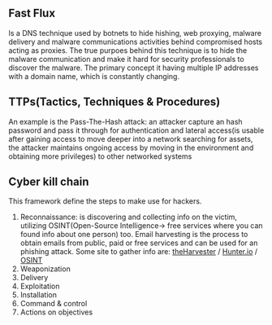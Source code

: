 ## Fast Flux

Is a DNS technique used by botnets to hide hishing, web proxying, malware delivery and malware communications activities behind compromised hosts acting as proxies. The true purpoes behind this technique is to hide the malware communication and make it hard for security professionals to discover the malware.
The primary concept it having multiple IP addresses with a domain name, which is constantly changing.

## TTPs(Tactics, Techniques & Procedures)

An example is the Pass-The-Hash attack: an attacker capture an hash password and pass it through for authentication and lateral access(is usable after gaining access to move deeper into a network searching for assets, the attacker maintains ongoing access by moving in the environment and obtaining more privileges) to other networked systems

## Cyber kill chain

This framework define the steps to make use for hackers.
1. Reconnaissance: is discovering and collecting info on the victim, utilizing OSINT(Open-Source Intelligence-> free services where you can found info about one person) too. Email harvesting is the process to obtain emails from public, paid or free services and can be used for an phishing attack. Some site to gather info are: [theHarvester](https://github.com/laramies/theHarvester) / [Hunter.io](Hunter.io) / [OSINT](https://osintframework.com/)
2. Weaponization
3. Delivery
4. Exploitation
5. Installation
6. Command & control
7. Actions on objectives
